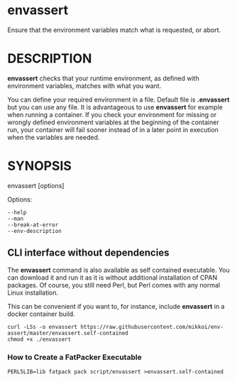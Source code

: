 # envassert

Ensure that the environment variables match
what is requested, or abort.

# DESCRIPTION

**envassert** checks that your runtime environment, as defined
with environment variables, matches with what you want.

You can define your required environment in a file.
Default file is **.envassert** but you can use any file.
It is advantageous to use **envassert** for example when running
a container. If you check your environment for missing or
wrongly defined environment variables at the beginning of
the container run, your container will fail sooner instead
of in a later point in execution when the variables are needed.

# SYNOPSIS

envassert [options]

Options:

    --help
    --man
    --break-at-error
    --env-description

## CLI interface without dependencies

The **envassert** command is also available
as self contained executable.
You can download it and run it as it is without
additional installation of CPAN packages.
Of course, you still need Perl, but Perl comes with any
normal Linux installation.

This can be convenient if you want to, for instance,
include **envassert** in a docker container build.

    curl -LSs -o envassert https://raw.githubusercontent.com/mikkoi/env-assert/master/envassert.self-contained
    chmod +x ./envassert

### How to Create a FatPacker Executable

    PERL5LIB=lib fatpack pack script/envassert >envassert.self-contained
